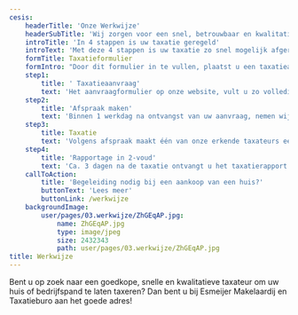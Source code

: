 ```yaml
---
cesis:
    headerTitle: 'Onze Werkwijze'
    headerSubTitle: 'Wij zorgen voor een snel, betrouwbaar en kwalitatief taxatierapport'
    introTitle: 'In 4 stappen is uw taxatie geregeld'
    introText: 'Met deze 4 stappen is uw taxatie zo snel mogelijk afgerond, en heeft u een kwalitatief taxatierapport.'
    formTitle: Taxatieformulier
    formIntro: "Door dit formulier in te vullen, plaatst u een taxatieaanvraag bij Esmeijer Makelaardij en Taxatieburo. Deze taxatie wordt uitgevoerd door een gecertificeerde en/of beëdigde taxateur.\r\n\r\nNa ontvangst van uw gegevens, nemen wij binnen 1 werkdag contact met u op voor het maken van een afspraak."
    step1:
        title: ' Taxatieaanvraag'
        text: 'Het aanvraagformulier op onze website, vult u zo volledig mogelijk in. Als het object binnen ''onze'' postcodegebieden valt, gaan wij verder met stap 2. Zo niet dan schakelen wij een collega in die tegen dezelfde voorwaarden verder gaat met stap2.'
    step2:
        title: 'Afspraak maken'
        text: 'Binnen 1 werkdag na ontvangst van uw aanvraag, nemen wij telefonisch contact met U op voor het maken van een afspraak. Na het maken van de afspraak kunt u de opdracht niet meer kosteloos annuleren.'
    step3:
        title: Taxatie
        text: 'Volgens afspraak maakt één van onze erkende taxateurs een taxatie van het afgesproken object.'
    step4:
        title: 'Rapportage in 2-voud'
        text: 'Ca. 3 dagen na de taxatie ontvangt u het taxatierapport schriftelijk in tweevoud.'
    callToAction:
        title: 'Begeleiding nodig bij een aankoop van een huis?'
        buttonText: 'Lees meer'
        buttonLink: /werkwijze
    backgroundImage:
        user/pages/03.werkwijze/ZhGEqAP.jpg:
            name: ZhGEqAP.jpg
            type: image/jpeg
            size: 2432343
            path: user/pages/03.werkwijze/ZhGEqAP.jpg
title: Werkwijze
---
```


Bent u op zoek naar een goedkope, snelle en kwalitatieve taxateur om uw huis of bedrijfspand te laten taxeren? Dan bent u bij Esmeijer Makelaardij en Taxatieburo aan het goede adres!